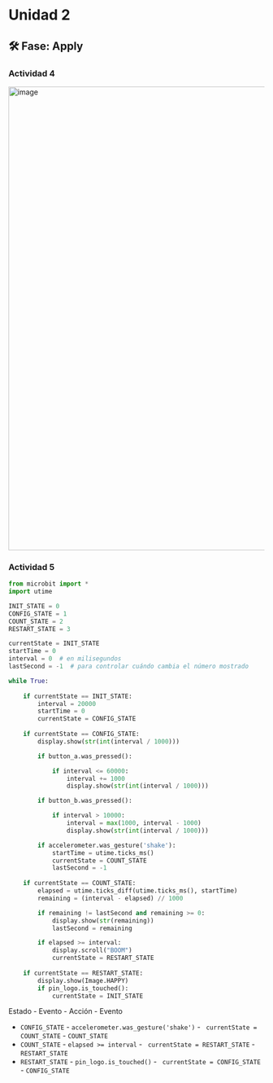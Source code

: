 # Unidad 2

## 🛠 Fase: Apply

### Actividad 4

<img width="1053" height="911" alt="image" src="https://github.com/user-attachments/assets/a41728d3-8a6f-4ad8-b6d2-7abd0138b7df" />

### Actividad 5

```python
from microbit import *
import utime

INIT_STATE = 0
CONFIG_STATE = 1
COUNT_STATE = 2
RESTART_STATE = 3

currentState = INIT_STATE
startTime = 0
interval = 0  # en milisegundos
lastSecond = -1  # para controlar cuándo cambia el número mostrado

while True:
    
    if currentState == INIT_STATE:
        interval = 20000
        startTime = 0
        currentState = CONFIG_STATE
        
    if currentState == CONFIG_STATE:
        display.show(str(int(interval / 1000)))

        if button_a.was_pressed():

            if interval <= 60000:
                interval += 1000
                display.show(str(int(interval / 1000)))

        if button_b.was_pressed():

            if interval > 10000:
                interval = max(1000, interval - 1000)
                display.show(str(int(interval / 1000)))

        if accelerometer.was_gesture('shake'):
            startTime = utime.ticks_ms()
            currentState = COUNT_STATE
            lastSecond = -1
        
    if currentState == COUNT_STATE:
        elapsed = utime.ticks_diff(utime.ticks_ms(), startTime)
        remaining = (interval - elapsed) // 1000

        if remaining != lastSecond and remaining >= 0:
            display.show(str(remaining))
            lastSecond = remaining

        if elapsed >= interval:
            display.scroll("BOOM")
            currentState = RESTART_STATE
            
    if currentState == RESTART_STATE:
        display.show(Image.HAPPY)
        if pin_logo.is_touched():
            currentState = INIT_STATE
```

Estado - Evento - Acción - Evento
- `CONFIG_STATE` - `accelerometer.was_gesture('shake')` - ` currentState = COUNT_STATE` - `COUNT_STATE`
- `COUNT_STATE` - `elapsed >= interval` - ` currentState = RESTART_STATE` - `RESTART_STATE`
- `RESTART_STATE` - `pin_logo.is_touched()` - ` currentState = CONFIG_STATE` - `CONFIG_STATE`
